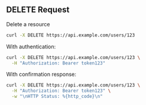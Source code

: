 <!-- METADATA
{
  "title": "DELETE Request",
  "tags": [
    "curl",
    "http",
    "delete"
  ],
  "language": "bash"
}
-->

## DELETE Request
Delete a resource
```bash
curl -X DELETE https://api.example.com/users/123
```

With authentication:
```bash
curl -X DELETE https://api.example.com/users/123 \
  -H "Authorization: Bearer token123"
```

With confirmation response:
```bash
curl -X DELETE https://api.example.com/users/123 \
  -H "Authorization: Bearer token123" \
  -w "\nHTTP Status: %{http_code}\n"
```
